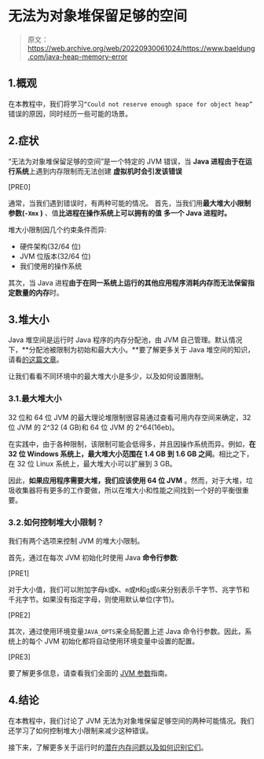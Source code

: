 # 无法为对象堆保留足够的空间

> 原文：<https://web.archive.org/web/20220930061024/https://www.baeldung.com/java-heap-memory-error>

## 1.概观

在本教程中，我们将学习`“Could not reserve enough space for object heap”` 错误的原因，同时经历一些可能的场景。

## 2.症状

“无法为对象堆保留足够的空间”是一个特定的 JVM 错误，当 **Java 进程由于在运行系统**上遇到内存限制而无法创建 **虚拟机时会引发该错误**

[PRE0]

通常，当我们遇到错误时，有两种可能的情况。
首先，当我们用**最大堆大小限制参数(`-Xmx` )** 、值**比进程在操作系统上可以拥有的值** **多一个 Java 进程时。**

堆大小限制因几个约束条件而异:

*   硬件架构(32/64 位)
*   JVM 位版本(32/64 位)
*   我们使用的操作系统

其次，当 Java 进程**由于在同一系统上运行的其他应用程序消耗内存而无法保留指定数量的内存**时。

## 3.堆大小

Java 堆空间是运行时 Java 程序的内存分配池，由 JVM 自己管理。默认情况下，**分配池被限制为初始和最大大小。**要了解更多关于 Java 堆空间的知识，请看[的这篇文章](/web/20221126230938/https://www.baeldung.com/java-stack-heap)。

让我们看看不同环境中的最大堆大小是多少，以及如何设置限制。

### 3.1.最大堆大小

32 位和 64 位 JVM 的最大理论堆限制很容易通过查看可用内存空间来确定，32 位 JVM 的 2^32 (4 GB)和 64 位 JVM 的 2^64(16eb)。

在实践中，由于各种限制，该限制可能会低得多，并且因操作系统而异。例如，**在 32 位 Windows 系统上，最大堆大小范围在 1.4 GB 到 1.6 GB 之间**。相比之下，在 32 位 Linux 系统上，最大堆大小可以扩展到 3 GB。

因此，**如果应用程序需要大堆，我们应该使用 64 位 JVM** 。然而，对于大堆，垃圾收集器将有更多的工作要做，所以在堆大小和性能之间找到一个好的平衡很重要。

### 3.2.如何控制堆大小限制？

我们有两个选项来控制 JVM 的堆大小限制。

首先，通过在每次 JVM 初始化时使用 Java **命令行参数**:

[PRE1]

对于大小值，我们可以附加字母`k`或`K`、`m`或`M`和`g`或`G`来分别表示千字节、兆字节和千兆字节。如果没有指定字母，则使用默认单位(字节)。

[PRE2]

其次，通过使用环境变量`JAVA_OPTS`来全局配置上述 Java 命令行参数。因此，系统上的每个 JVM 初始化都将自动使用环境变量中设置的配置。

[PRE3]

要了解更多信息，请查看我们全面的 [JVM 参数](/web/20221126230938/https://www.baeldung.com/jvm-parameters)指南。

## 4.结论

在本教程中，我们讨论了 JVM 无法为对象堆保留足够空间的两种可能情况。我们还学习了如何控制堆大小限制来减少这种错误。

接下来，了解更多关于运行时的[潜在内存问题以及如何识别它们](/web/20221126230938/https://www.baeldung.com/java-memory-leaks)。